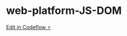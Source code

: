 # web-platform-JS-DOM

[Edit in Codeflow ⚡️](https://stackblitz.com/~/github.com/madmax0988/web-platform-JS-DOM)